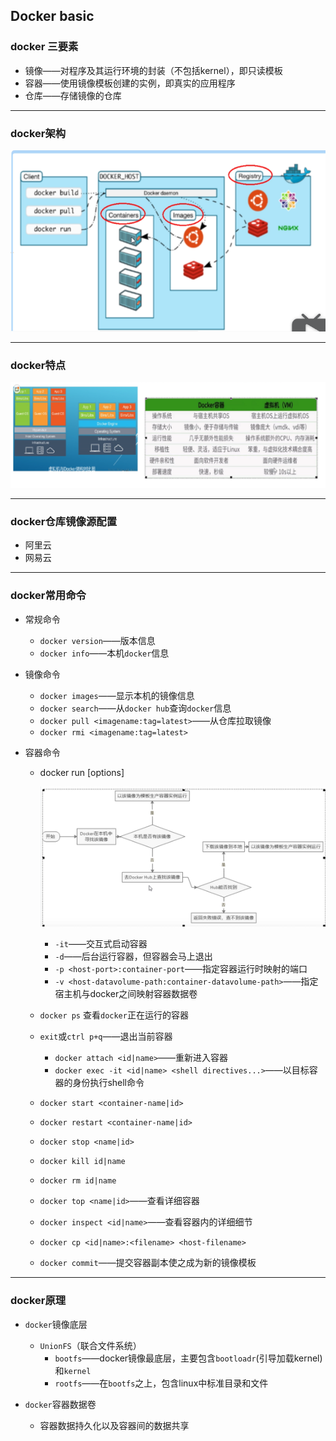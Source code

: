 ## Docker basic

### docker 三要素

- 镜像——对程序及其运行环境的封装（不包括kernel），即只读模板
- 容器——使用镜像模板创建的实例，即真实的应用程序
- 仓库——存储镜像的仓库

***

### docker架构

![](./images/docker-archite.png)

***

### docker特点

![](./images/docker-vs-vm.png)

***

### docker仓库镜像源配置

- 阿里云
- 网易云

***

### docker常用命令

- 常规命令
    + `docker version`——版本信息
    + `docker info`——本机`docker`信息
- 镜像命令
  + `docker images`——显示本机的镜像信息
  + `docker search`——从`docker hub`查询`docker`信息
  + `docker pull <imagename:tag=latest>`——从仓库拉取镜像
  + `docker rmi <imagename:tag=latest>`

- 容器命令
    + docker run  [options] <iamgename>

      ![](./images/docker-run.png)

      + `-it`——交互式启动容器
      + `-d`——后台运行容器，但容器会马上退出
      + `-p <host-port>:container-port`——指定容器运行时映射的端口
      + `-v <host-datavolume-path:container-datavolume-path>`——指定宿主机与docker之间映射容器数据卷

    + `docker ps` 查看`docker`正在运行的容器

    + `exit`或`ctrl p+q`——退出当前容器

      * `docker attach <id|name>`——重新进入容器
      * `docker exec -it <id|name> <shell directives...>`——以目标容器的身份执行shell命令

    + `docker start <container-name|id>`

    + `docker restart <container-name|id>`

    + `docker stop <name|id>`

    + `docker kill id|name`

    + `docker rm id|name`

    + `docker top <name|id>`——查看详细容器

    + `docker inspect <id|name>`——查看容器内的详细细节

    + `docker cp <id|name>:<filename> <host-filename>`

    + `docker commit`——提交容器副本使之成为新的镜像模板

***

### docker原理

- `docker`镜像底层
    + `UnionFS`（联合文件系统）
      * `bootfs`——docker镜像最底层，主要包含`bootloadr`(引导加载kernel)和`kernel`
      * `rootfs`——在`bootfs`之上，包含linux中标准目录和文件
- `docker`容器数据卷

  + 容器数据持久化以及容器间的数据共享

